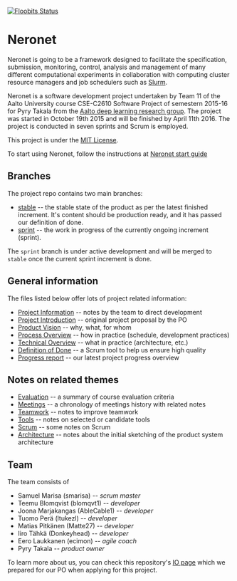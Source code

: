 [![Floobits Status](https://floobits.com/smarisa/neronet.svg)](https://floobits.com/smarisa/neronet/redirect)

# Neronet

Neronet is going to be a framework designed to facilitate the specification,
submission, monitoring, control, analysis and management of many different
computational experiments in collaboration with computing cluster resource
managers and job schedulers such as
[Slurm](https://computing.llnl.gov/linux/slurm/).

Neronet is a software development project undertaken by Team 11 of the Aalto
University course CSE-C2610 Software Project of semestern 2015-16 for Pyry
Takala from the
[Aalto deep learning research group](http://research.ics.aalto.fi/bayes/).
The project was started in October 19th 2015 and will be finished by April
11th 2016. The project is conducted in seven sprints and Scrum is employed.

This project is under the [MIT License](./LICENSE).

To start using Neronet, follow the instructions at [Neronet start guide](https://github.com/smarisa/neronet/blob/sprint/doc/start_guide.md)

## Branches

The project repo contains two main branches:

- [stable](https://github.com/smarisa/neronet/tree/sprint) -- the stable state
  of the product as per the latest finished increment. It's content should be
  production ready, and it has passed our definition of done.
- [sprint](https://github.com/smarisa/neronet/tree/sprint) -- the work
  in progress of the currently ongoing increment (sprint).

The `sprint` branch is under active development and will be merged to
`stable` once the current sprint increment is done.

## General information

The files listed below offer lots of project related information:

- [Project Information](./doc/project_information.md) -- notes by the team to
  direct development
- [Project Introduction](./doc/project_introduction.pdf) -- original project
  proposal by the PO
- [Product Vision](./doc/product_vision.pdf) -- why, what, for whom
- [Process Overview](./doc/process_overview.pdf) -- how in practice (schedule,
  development practices)
- [Technical Overview](./doc/technical_overview.pdf) -- what in practice
  (architecture, etc.)
- [Definition of Done](./doc/definition_of_done.pdf) -- a Scrum tool to help
  us ensure high quality
- [Progress report](./doc/progress_report.pdf) -- our latest project progress
  overview

## Notes on related themes

- [Evaluation](./doc/notes_on_evaluation.md) -- a summary of course evaluation
  criteria
- [Meetings](./doc/notes_on_meetings.md) -- a chronology of meetings history
  with related notes
- [Teamwork](./doc/notes_on_teamwork.md) -- notes to improve teamwork
- [Tools](./doc/notes_on_tools.md) -- notes on selected or candidate tools
- [Scrum](./doc/notes_on_scrum.md) -- some notes on Scrum
- [Architecture](./doc/notes_on_architecture.md) -- notes about the initial
  sketching of the product system architecture

## Team

The team consists of

- Samuel Marisa (smarisa) -- *scrum master*
- Teemu	Blomqvist (blomqvt1) -- *developer*
- Joona Marjakangas (AbleCable1) -- *developer*
- Tuomo Perä (ltukezl) -- *developer*
- Matias Pitkänen (Matte27) -- *developer*
- Iiro Tähkä (Donkeyhead) -- *developer*
- Eero Laukkanen (ecimon) -- *agile coach*
- Pyry Takala -- *product owner*

To learn more about us, you can check this repository's
[IO page](http://smarisa.github.io/neronet) which we prepared for our PO when
applying for this project.
